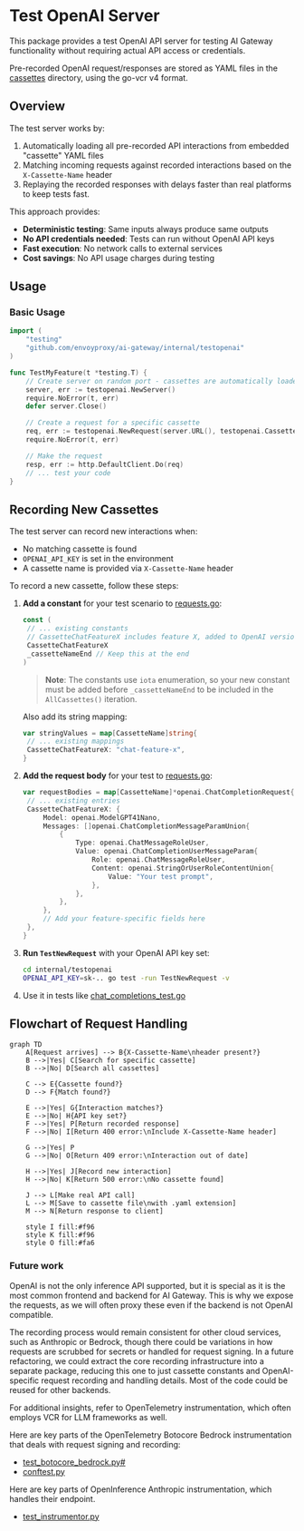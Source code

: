 # Test OpenAI Server

This package provides a test OpenAI API server for testing AI Gateway functionality
without requiring actual API access or credentials.

Pre-recorded OpenAI request/responses are stored as YAML files in the
[cassettes](cassettes) directory, using the go-vcr v4 format.

## Overview

The test server works by:

1. Automatically loading all pre-recorded API interactions from embedded "cassette" YAML files
2. Matching incoming requests against recorded interactions based on the `X-Cassette-Name` header
3. Replaying the recorded responses with delays faster than real platforms to keep tests fast.

This approach provides:

- **Deterministic testing**: Same inputs always produce same outputs
- **No API credentials needed**: Tests can run without OpenAI API keys
- **Fast execution**: No network calls to external services
- **Cost savings**: No API usage charges during testing

## Usage

### Basic Usage

```go
import (
	"testing"
	"github.com/envoyproxy/ai-gateway/internal/testopenai"
)

func TestMyFeature(t *testing.T) {
	// Create server on random port - cassettes are automatically loaded
	server, err := testopenai.NewServer()
	require.NoError(t, err)
	defer server.Close()

	// Create a request for a specific cassette
	req, err := testopenai.NewRequest(server.URL(), testopenai.CassetteChatBasic)
	require.NoError(t, err)

	// Make the request
	resp, err := http.DefaultClient.Do(req)
	// ... test your code
}
```

## Recording New Cassettes

The test server can record new interactions when:

- No matching cassette is found
- `OPENAI_API_KEY` is set in the environment
- A cassette name is provided via `X-Cassette-Name` header

To record a new cassette, follow these steps:

1. **Add a constant** for your test scenario to [requests.go](requests.go):

   ```go
   const (
   	// ... existing constants
   	// CassetteChatFeatureX includes feature X, added to OpenAI version 1.2.3.
   	CassetteChatFeatureX
   	_cassetteNameEnd // Keep this at the end
   )
   ```

   > **Note**: The constants use `iota` enumeration, so your new constant must be added
   > before `_cassetteNameEnd` to be included in the `AllCassettes()` iteration.

   Also add its string mapping:

   ```go
   var stringValues = map[CassetteName]string{
   	// ... existing mappings
   	CassetteChatFeatureX: "chat-feature-x",
   }
   ```

2. **Add the request body** for your test to [requests.go](requests.go):

   ```go
   var requestBodies = map[CassetteName]*openai.ChatCompletionRequest{
   	// ... existing entries
   	CassetteChatFeatureX: {
   		Model: openai.ModelGPT41Nano,
   		Messages: []openai.ChatCompletionMessageParamUnion{
   			{
   				Type: openai.ChatMessageRoleUser,
   				Value: openai.ChatCompletionUserMessageParam{
   					Role: openai.ChatMessageRoleUser,
   					Content: openai.StringOrUserRoleContentUnion{
   						Value: "Your test prompt",
   					},
   				},
   			},
   		},
   		// Add your feature-specific fields here
   	},
   }
   ```

3. **Run `TestNewRequest`** with your OpenAI API key set:

   ```bash
   cd internal/testopenai
   OPENAI_API_KEY=sk-.. go test -run TestNewRequest -v
   ```

4. Use it in tests like [chat_completions_test.go](../../extproc/vcr/chat_completions_test.go)

## Flowchart of Request Handling

```mermaid
graph TD
    A[Request arrives] --> B{X-Cassette-Name\nheader present?}
    B -->|Yes| C[Search for specific cassette]
    B -->|No| D[Search all cassettes]

    C --> E{Cassette found?}
    D --> F{Match found?}

    E -->|Yes| G{Interaction matches?}
    E -->|No| H{API key set?}
    F -->|Yes| P[Return recorded response]
    F -->|No| I[Return 400 error:\nInclude X-Cassette-Name header]

    G -->|Yes| P
    G -->|No| O[Return 409 error:\nInteraction out of date]

    H -->|Yes| J[Record new interaction]
    H -->|No| K[Return 500 error:\nNo cassette found]

    J --> L[Make real API call]
    L --> M[Save to cassette file\nwith .yaml extension]
    M --> N[Return response to client]

    style I fill:#f96
    style K fill:#f96
    style O fill:#fa6
```

### Future work

OpenAI is not the only inference API supported, but it is special as it is
the most common frontend and backend for AI Gateway. This is why we expose the
requests, as we will often proxy these even if the backend is not OpenAI
compatible.

The recording process would remain consistent for other cloud services, such as
Anthropic or Bedrock, though there could be variations in how requests are
scrubbed for secrets or handled for request signing. In a future refactoring,
we could extract the core recording infrastructure into a separate package,
reducing this one to just cassette constants and OpenAI-specific request
recording and handling details. Most of the code could be reused for other
backends.

For additional insights, refer to OpenTelemetry instrumentation, which often
employs VCR for LLM frameworks as well.

Here are key parts of the OpenTelemetry Botocore Bedrock instrumentation that
deals with request signing and recording:
- [test_botocore_bedrock.py#](https://github.com/open-telemetry/opentelemetry-python-contrib/blob/77f3171bd4d0ca8eb5501c8c493364f7b6c8859a/instrumentation/opentelemetry-instrumentation-botocore/tests/test_botocore_bedrock.py#L403)
- [conftest.py](https://github.com/open-telemetry/opentelemetry-python-contrib/blob/77f3171bd4d0ca8eb5501c8c493364f7b6c8859a/instrumentation/opentelemetry-instrumentation-botocore/tests/conftest.py#L77)

Here are key parts of OpenInference Anthropic instrumentation, which handles
their endpoint.
- [test_instrumentor.py](https://github.com/Arize-ai/openinference/blob/main/python/instrumentation/openinference-instrumentation-anthropic/tests/openinference/anthropic/test_instrumentor.py)
